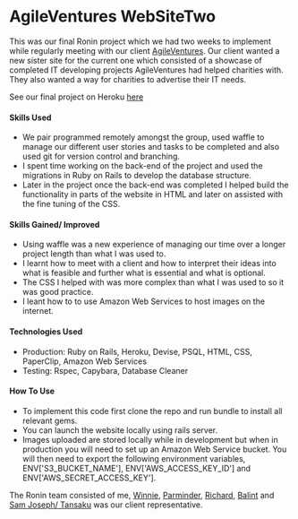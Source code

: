 # AgileVentures WebSiteTwo

This was our final Ronin project which we had two weeks to implement while regularly meeting with our client [AgileVentures](http://www.agileventures.org). Our client wanted a new sister site for the current one which consisted of a showcase of completed IT developing projects AgileVentures had helped charities with. They also wanted a way for charities to advertise their IT needs.

See our final project on Heroku [here](https://fathomless-plateau-2837.herokuapp.com)

#### Skills Used

- We pair programmed remotely amongst the group, used waffle to manage our different user stories and tasks to be completed and also used git for version control and branching.
- I spent time working on the back-end of the project and used the migrations in Ruby on Rails to develop the database structure.
- Later in the project once the back-end was completed I helped build the functionality in parts of the website in HTML and later on assisted with the fine tuning of the CSS.

#### Skills Gained/ Improved

- Using waffle was a new experience of managing our time over a longer project length than what I was used to.
- I learnt how to meet with a client and how to interpret their ideas into what is feasible and further what is essential and what is optional.
- The CSS I helped with was more complex than what I was used to so it was good practice.
- I leant how to to use Amazon Web Services to host images on the internet.

#### Technologies Used

- Production: Ruby on Rails, Heroku, Devise, PSQL, HTML, CSS, PaperClip, Amazon Web Services
- Testing: Rspec, Capybara, Database Cleaner

#### How To Use

- To implement this code first clone the repo and run bundle to install all relevant gems.
- You can launch the website locally using rails server. 
- Images uploaded are stored locally while in development but when in production you will need to set up an Amazon Web Service bucket. You will then need to export the following environment variables, ENV['S3_BUCKET_NAME'], ENV['AWS_ACCESS_KEY_ID'] and ENV['AWS_SECRET_ACCESS_KEY'].

The Ronin team consisted of me, [Winnie](https://github.com/winnieau), [Parminder](https://github.com/ajitsy), [Richard](https://github.com/RichardCharman), [Balint](https://github.com/squarebe) and [Sam Joseph/ Tansaku](https://github.com/tansaku) was our client representative.